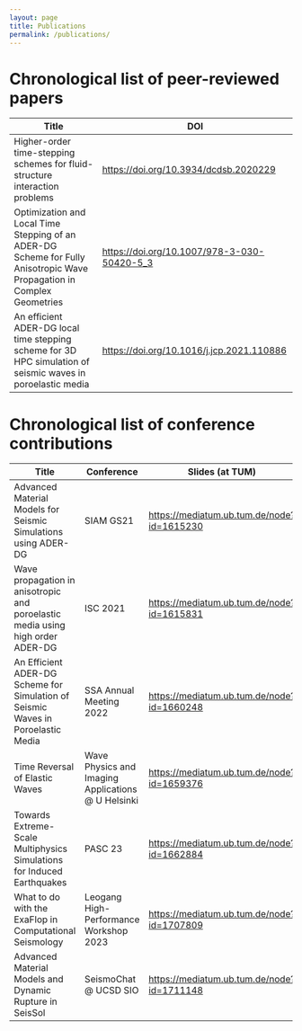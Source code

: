 ```yaml
---
layout: page
title: Publications
permalink: /publications/
---
```


# Chronological list of peer-reviewed papers

| Title                                                                                                                  | DOI
|------------------------------------------------------------------------------------------------------------------------|--------------------------------------------
| Higher-order time-stepping schemes for fluid-structure interaction problems                                            | <https://doi.org/10.3934/dcdsb.2020229>
| Optimization and Local Time Stepping of an ADER-DG Scheme for Fully Anisotropic Wave Propagation in Complex Geometries | <https://doi.org/10.1007/978-3-030-50420-5_3>
| An efficient ADER-DG local time stepping scheme for 3D HPC simulation of seismic waves in poroelastic media            | <https://doi.org/10.1016/j.jcp.2021.110886>

# Chronological list of conference contributions

| Title                                                                                                                  | Conference                                          | Slides (at TUM)
|------------------------------------------------------------------------------------------------------------------------|-----------------------------------------------------|-------------------------------------------
| Advanced Material Models for Seismic Simulations using ADER-DG                                                         | SIAM GS21                                           | <https://mediatum.ub.tum.de/node?id=1615230>
| Wave propagation in anisotropic and poroelastic media using high order ADER-DG                                         | ISC 2021                                            | <https://mediatum.ub.tum.de/node?id=1615831>
| An Efficient ADER-DG Scheme for Simulation of Seismic Waves in Poroelastic Media                                       | SSA Annual Meeting 2022                             | <https://mediatum.ub.tum.de/node?id=1660248>
| Time Reversal of Elastic Waves                                                                                         | Wave Physics and Imaging Applications  @ U Helsinki | <https://mediatum.ub.tum.de/node?id=1659376>
| Towards Extreme-Scale Multiphysics Simulations for Induced Earthquakes                                                 | PASC 23                                             | <https://mediatum.ub.tum.de/node?id=1662884>
| What to do with the ExaFlop in Computational Seismology                                                                | Leogang High-Performance Workshop 2023              | <https://mediatum.ub.tum.de/node?id=1707809>
| Advanced Material Models and Dynamic Rupture in SeisSol                                                                | SeismoChat @ UCSD SIO                               | <https://mediatum.ub.tum.de/node?id=1711148>

